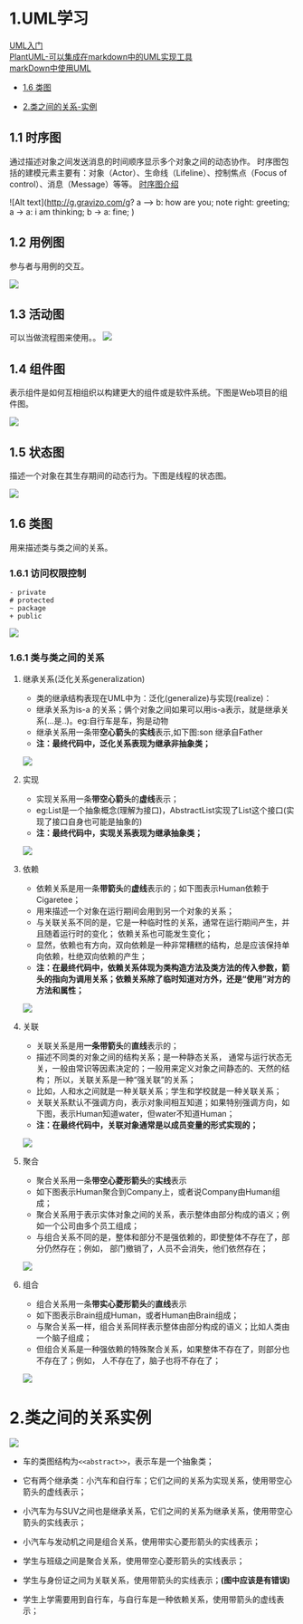 # 1.UML学习
[UML入门](http://www.jianshu.com/p/1256e2643923)  
[PlantUML-可以集成在markdown中的UML实现工具](http://www.plantuml.com/plantuml/uml/SyfFKj2rKt3CoKnELR1Io4ZDoSa70000)  
[markDown中使用UML](http://blog.csdn.net/Zhangxichao100/article/details/77774752)  

* [1.6 类图](#1.6类图)

* [2.类之间的关系-实例](#2.类之间的关系实例)

## 1.1 时序图
通过描述对象之间发送消息的时间顺序显示多个对象之间的动态协作。
时序图包括的建模元素主要有：对象（Actor）、生命线（Lifeline）、控制焦点（Focus of control）、消息（Message）等等。
[时序图介绍](http://smartlife.blog.51cto.com/1146871/284874)

![Alt text](http://g.gravizo.com/g?
    a --> b: how are you;
	note right: greeting;
	a -> a: i am thinking;
	b -> a: fine;
)

## 1.2 用例图
参与者与用例的交互。

![](http://ww1.sinaimg.cn/large/6ab93b35gy1flbor7hieij207t06zdfx.jpg)


## 1.3 活动图
可以当做流程图来使用。。
![](http://ww1.sinaimg.cn/large/6ab93b35gy1flbsm2g51aj206w07s749.jpg)

## 1.4 组件图
表示组件是如何互相组织以构建更大的组件或是软件系统。下图是Web项目的组件图。

![](http://ww1.sinaimg.cn/large/6ab93b35gy1flbsn0c4glj208w04uwed.jpg)

## 1.5 状态图
描述一个对象在其生存期间的动态行为。下图是线程的状态图。


![](http://ww1.sinaimg.cn/large/6ab93b35gy1flbsnqs2rej20ed05hjrf.jpg)

## 1.6 类图
用来描述类与类之间的关系。

### 1.6.1 访问权限控制

	- private 
	# protected 
	~ package 
	+ public 

![](http://www.plantuml.com/plantuml/png/Iyv9B2vMS2dDpQrKgERILIWeoYnBB4bLICjCpKanv5862kINf2QNfAP0X8ouwXGA4fEp4zDJ5N9JIpBoKmmrDBcq5GfAat8oaw52Ha2XMW00)

### 1.6.1 类与类之间的关系

1. 继承关系(泛化关系generalization)
	- 类的继承结构表现在UML中为：泛化(generalize)与实现(realize)：
	- 继承关系为is-a 的关系；俩个对象之间如果可以用is-a表示，就是继承关系(...是..)。eg:自行车是车，狗是动物
	- 继承关系用一条带**空心箭头**的**实线**表示,如下图:son 继承自Father
	- **注：最终代码中，泛化关系表现为继承非抽象类；**

	![](http://www.plantuml.com/plantuml/png/SqiioKWjKh2fqTLL2CxF0m00)
2. 实现
	- 实现关系用一条**带空心箭头**的**虚线**表示；
	- eg:List是一个抽象概念(理解为接口)，AbstractList实现了List这个接口(实现了接口自身也可能是抽象的)
	- **注：最终代码中，实现关系表现为继承抽象类；**
	
	![](http://www.plantuml.com/plantuml/png/IqmgBYbAJ2vHICv9B2vMS8HoVJABIxWoyqfIYz8IarCLm5mGeM1JewU7eWe0)
3. 依赖
	- 依赖关系是用一条**带箭头**的**虚线**表示的；如下图表示Human依赖于Cigaretee；
	- 用来描述一个对象在运行期间会用到另一个对象的关系；
	- 与关联关系不同的是，它是一种临时性的关系，通常在运行期间产生，并且随着运行时的变化； 依赖关系也可能发生变化；
	- 显然，依赖也有方向，双向依赖是一种非常糟糕的结构，总是应该保持单向依赖，杜绝双向依赖的产生；
	- **注：在最终代码中，依赖关系体现为类构造方法及类方法的传入参数，箭头的指向为调用关系；依赖关系除了临时知道对方外，还是“使用”对方的方法和属性；**

	![](http://www.plantuml.com/plantuml/png/yoZDJSnJqDEpKt3EJ4yiIYqfIGK0)
4. 关联
	- 关联关系是用**一条带箭头**的**直线**表示的；
	- 描述不同类的对象之间的结构关系；是一种静态关系， 通常与运行状态无关，一般由常识等因素决定的；一般用来定义对象之间静态的、天然的结构； 所以，关联关系是一种“强关联”的关系；
	- 比如，人和水之间就是一种关联关系；学生和学校就是一种关联关系；
	- 关联关系默认不强调方向，表示对象间相互知道；如果特别强调方向，如下图，表示Human知道water，但water不知道Human；
	- **注：在最终代码中，关联对象通常是以成员变量的形式实现的；**

	![](http://www.plantuml.com/plantuml/png/Iyv9B2vM24yiIItYIWQpFKfp4_EumAI2hguTH0u0)
5. 聚合
	- 聚合关系用一条**带空心菱形箭头**的**实线**表示
	- 如下图表示Human聚合到Company上，或者说Company由Human组成；
	- 聚合关系用于表示实体对象之间的关系，表示整体由部分构成的语义；例如一个公司由多个员工组成；
	- 与组合关系不同的是，整体和部分不是强依赖的，即使整体不存在了，部分仍然存在；例如， 部门撤销了，人员不会消失，他们依然存在；

	![](http://www.plantuml.com/plantuml/png/SyxFBKZCgrJ8rzLLy2ZDJSm30000)
6. 组合
	- 组合关系用一条**带实心菱形箭头**的**直线**表示
	- 如下图表示Brain组成Human，或者Human由Brain组成；
	- 与聚合关系一样，组合关系同样表示整体由部分构成的语义；比如人类由一个脑子组成；
	- 但组合关系是一种强依赖的特殊聚合关系，如果整体不存在了，则部分也不存在了；例如， 人不存在了，脑子也将不存在了；

	![](http://www.plantuml.com/plantuml/png/yoZDJSnJqDBLLN0gIipC0m00)

# 2.类之间的关系实例

![](http://ww1.sinaimg.cn/large/6ab93b35gy1flbtqe0iblj20ns0bj0t8.jpg)

- 车的类图结构为`<<abstract>>`，表示车是一个抽象类；

- 它有两个继承类：小汽车和自行车；它们之间的关系为实现关系，使用带空心箭头的虚线表示；

- 小汽车为与SUV之间也是继承关系，它们之间的关系为继承关系，使用带空心箭头的实线表示；

- 小汽车与发动机之间是组合关系，使用带实心菱形箭头的实线表示；

- 学生与班级之间是聚合关系，使用带空心菱形箭头的实线表示；

- 学生与身份证之间为关联关系，使用带箭头的实线表示；**(图中应该是有错误)**

- 学生上学需要用到自行车，与自行车是一种依赖关系，使用带箭头的虚线表示；
